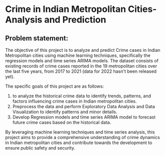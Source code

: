 # Crime in Indian Metropolitan Cities- Analysis and Prediction


## Problem statement:

The objective of this project is to analyze and predict Crime cases in Indian Metropolitan cities using machine learning techniques, specifically the regression models and time series ARIMA models. The dataset consists of existing records of crime cases reported in the 19 metropolitan cities over the last five years, from 2017 to 2021 (data for 2022 hasn't been released yet).

The specific goals of this project are as follows:

1. to analyze the historical crime data to identify trends, patterns, and factors influencing crime cases in Indian metropolitan cities. 
2. Preprocess the data and perform Exploratory Data Analysis and Data Visualization to identify patterns and minor details. 
3. Develop Regression models and time series ARIMA model to forecast future crime cases based on the historical data.

By leveraging machine learning techniques and time series analysis, this project aims to provide a comprehensive understanding of crime dynamics in Indian metropolitan cities and contribute towards the development to ensure public safety and security.



